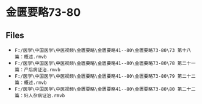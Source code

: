# 金匮要略73-80

## Files

- `F:/医学\中国医学\中医视频\金匮要略\金匮要略41--80\金匮要略73-80\73 第十八篇：概述.rmvb`
- `F:/医学\中国医学\中医视频\金匮要略\金匮要略41--80\金匮要略73-80\78 第二十一篇：产后病证治.rmvb`
- `F:/医学\中国医学\中医视频\金匮要略\金匮要略41--80\金匮要略73-80\79 第二十二篇：概述.rmvb`
- `F:/医学\中国医学\中医视频\金匮要略\金匮要略41--80\金匮要略73-80\80 第二十二篇：妇人杂病证治.rmvb`
